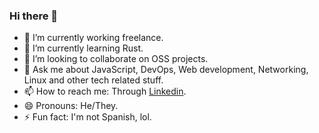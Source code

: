 ### Hi there 👋

- 🔭 I’m currently working freelance.
- 🌱 I’m currently learning Rust.  
- 👯 I’m looking to collaborate on OSS projects.  
- 💬 Ask me about JavaScript, DevOps, Web development, Networking, Linux and other tech related stuff.
- 📫 How to reach me: Through [Linkedin](https://linkedin.com/in/xurzua).
- 😄 Pronouns: He/They.
- ⚡ Fun fact: I'm not Spanish, lol.

